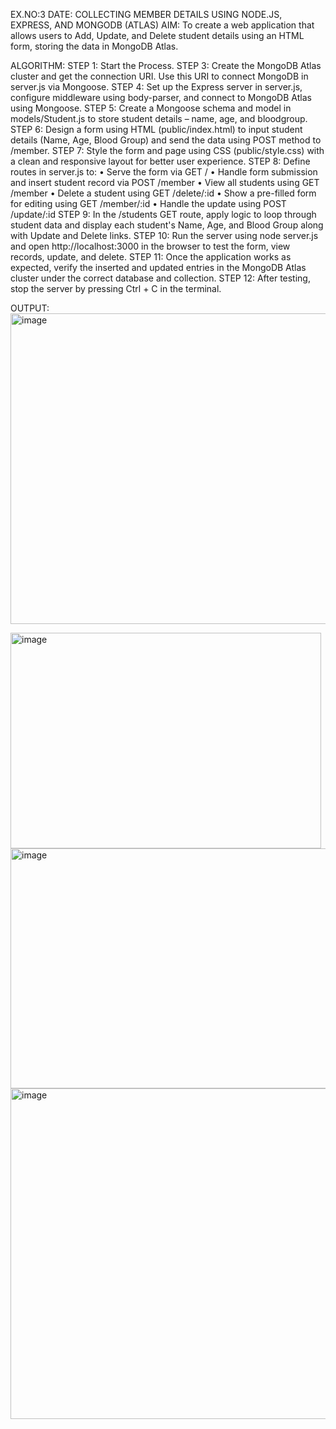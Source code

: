 EX.NO:3
DATE:
      COLLECTING MEMBER DETAILS  USING NODE.JS, EXPRESS, AND MONGODB (ATLAS)
AIM:
	           To create a web application that allows users to Add, Update, and Delete student details using an HTML form, storing the data in MongoDB Atlas.
            
ALGORITHM:
STEP 1: Start the Process.
STEP 3: Create the MongoDB Atlas cluster and get the connection URI. Use this URI to connect MongoDB in server.js via Mongoose.
STEP 4: Set up the Express server in server.js, configure middleware using body-parser, and connect to MongoDB Atlas using Mongoose.
STEP 5: Create a Mongoose schema and model in models/Student.js to store student details – name, age, and bloodgroup.
STEP 6: Design a form using HTML (public/index.html) to input student details (Name, Age, Blood Group) and send the data using POST method to /member.
STEP 7: Style the form and page using CSS (public/style.css) with a clean and responsive layout for better user experience.
STEP 8: Define routes in server.js to:
•	Serve the form via GET /
•	Handle form submission and insert student record via POST /member
•	View all students using GET /member
•	Delete a student using GET /delete/:id
•	Show a pre-filled form for editing using GET /member/:id
•	Handle the update using POST /update/:id
STEP 9: In the /students GET route, apply logic to loop through student data and display each student's Name, Age, and Blood Group along with Update and Delete links.
STEP 10: Run the server using node server.js and open http://localhost:3000 in the browser to test the form, view records, update, and delete.
STEP 11: Once the application works as expected, verify the inserted and updated entries in the MongoDB Atlas cluster under the correct database and collection.
STEP 12: After testing, stop the server by pressing Ctrl + C in the terminal.

OUTPUT:
<img width="939" height="497" alt="image" src="https://github.com/user-attachments/assets/6d7aba38-f80c-474a-89ee-082aaec6eeb7" />

<img width="497" height="345" alt="image" src="https://github.com/user-attachments/assets/e801128a-702f-4f5f-92ce-b4010c09298a" />

<img width="531" height="384" alt="image" src="https://github.com/user-attachments/assets/44e5207b-2715-479d-998b-836db37494a3" />

<img width="940" height="529" alt="image" src="https://github.com/user-attachments/assets/766fd48c-16ea-46bb-bfb6-076c0ef1179d" />

